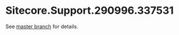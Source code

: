 # Sitecore.Support.290996.337531

See [master branch](https://github.com/sitecoresupport/Sitecore.Support.290996.337531) for details.